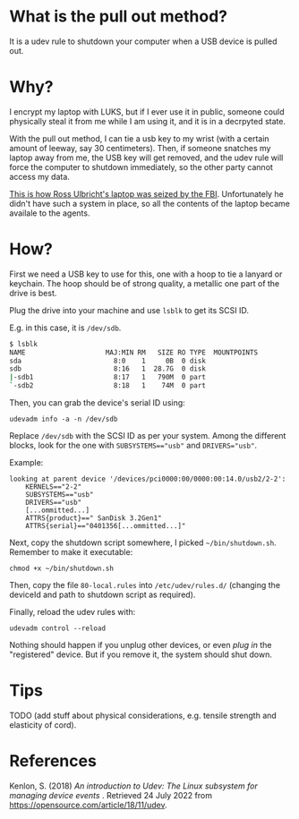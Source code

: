 # What is the pull out method?

It is a udev rule to shutdown your computer when a USB device is pulled out.

# Why?

I encrypt my laptop with LUKS, but if I ever use it in public, someone could physically steal it from me while I am using it, and it is in a decrpyted state.

With the pull out method, I can tie a usb key to my wrist (with a certain amount of leeway, say 30 centimeters). Then, if someone snatches my laptop away from me, the USB key will get removed, and the udev rule will force the computer to shutdown immediately, so the other party cannot access my data.

[This is how Ross Ulbricht's laptop was seized by the FBI](https://www.businessinsider.com/the-arrest-of-silk-road-mastermind-ross-ulbricht-2015-1). Unfortunately he didn't have such a system in place, so all the contents of the laptop became availale to the agents.

# How?

First we need a USB key to use for this, one with a hoop to tie a lanyard or keychain. The hoop should be of strong quality, a metallic one part of the drive is best.

Plug the drive into your machine and use `lsblk` to get its SCSI ID.

E.g. in this case, it is `/dev/sdb`.

```sh
$ lsblk
NAME                    MAJ:MIN RM   SIZE RO TYPE  MOUNTPOINTS
sda                       8:0    1     0B  0 disk
sdb                       8:16   1  28.7G  0 disk
|-sdb1                    8:17   1   790M  0 part
`-sdb2                    8:18   1    74M  0 part
```

Then, you can grab the device's serial ID using:

```
udevadm info -a -n /dev/sdb
```

Replace `/dev/sdb` with the SCSI ID as per your system. Among the different blocks, look for the one with `SUBSYSTEMS=="usb"` and `DRIVERS="usb"`.

Example:


```
looking at parent device '/devices/pci0000:00/0000:00:14.0/usb2/2-2':
    KERNELS=="2-2"
    SUBSYSTEMS=="usb"
    DRIVERS=="usb"
    [...ommitted...]
    ATTRS{product}==" SanDisk 3.2Gen1"
    ATTRS{serial}=="0401356[...ommitted...]"
```

Next, copy the shutdown script somewhere, I picked `~/bin/shutdown.sh`. Remember to make it executable:


```
chmod +x ~/bin/shutdown.sh
```

Then, copy the file `80-local.rules` into `/etc/udev/rules.d/` (changing the deviceId and path to shutdown script as required).

Finally, reload the udev rules with:

```
udevadm control --reload
```

Nothing should happen if you unplug other devices, or even _plug in_ the "registered" device. But if you remove it, the system should shut down.


# Tips

TODO (add stuff about physical considerations, e.g. tensile strength and elasticity of cord).

# References

Kenlon, S. (2018) _An introduction to Udev: The Linux subsystem for managing device events_ . Retrieved 24 July 2022 from https://opensource.com/article/18/11/udev.